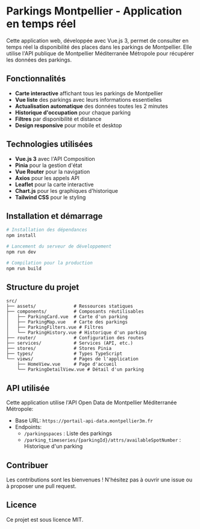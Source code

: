 # Parkings Montpellier - Application en temps réel

Cette application web, développée avec Vue.js 3, permet de consulter en temps réel la disponibilité des places dans les parkings de Montpellier. Elle utilise l'API publique de Montpellier Méditerranée Métropole pour récupérer les données des parkings.

## Fonctionnalités

- **Carte interactive** affichant tous les parkings de Montpellier
- **Vue liste** des parkings avec leurs informations essentielles
- **Actualisation automatique** des données toutes les 2 minutes
- **Historique d'occupation** pour chaque parking
- **Filtres** par disponibilité et distance
- **Design responsive** pour mobile et desktop

## Technologies utilisées

- **Vue.js 3** avec l'API Composition
- **Pinia** pour la gestion d'état
- **Vue Router** pour la navigation
- **Axios** pour les appels API
- **Leaflet** pour la carte interactive
- **Chart.js** pour les graphiques d'historique
- **Tailwind CSS** pour le styling

## Installation et démarrage

```sh
# Installation des dépendances
npm install

# Lancement du serveur de développement
npm run dev

# Compilation pour la production
npm run build
```

## Structure du projet

```
src/
├── assets/              # Ressources statiques
├── components/          # Composants réutilisables
│   ├── ParkingCard.vue  # Carte d'un parking
│   ├── ParkingMap.vue   # Carte des parkings
│   ├── ParkingFilters.vue # Filtres 
│   └── ParkingHistory.vue # Historique d'un parking
├── router/              # Configuration des routes
├── services/            # Services (API, etc.)
├── stores/              # Stores Pinia
├── types/               # Types TypeScript
└── views/               # Pages de l'application
    ├── HomeView.vue     # Page d'accueil
    └── ParkingDetailView.vue # Détail d'un parking
```

## API utilisée

Cette application utilise l'API Open Data de Montpellier Méditerranée Métropole:
- Base URL: `https://portail-api-data.montpellier3m.fr`
- Endpoints:
  - `/parkingspaces` : Liste des parkings
  - `/parking_timeseries/{parkingId}/attrs/availableSpotNumber` : Historique d'un parking

## Contribuer

Les contributions sont les bienvenues ! N'hésitez pas à ouvrir une issue ou à proposer une pull request.

## Licence

Ce projet est sous licence MIT.
